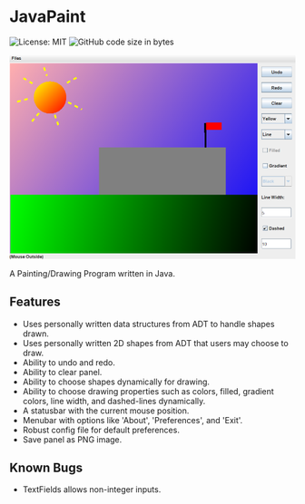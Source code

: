 # JavaPaint

![License: MIT](https://img.shields.io/github/license/codeprentice-org/fanotify.svg)
![GitHub code size in bytes](https://img.shields.io/github/languages/code-size/codeprentice-org/fanotify.svg)

![JavaPaint: Demo](demo/demo.png "JavaPaint: Demo")

A Painting/Drawing Program written in Java.

## Features 
- Uses personally written data structures from ADT to handle shapes drawn.
- Uses personally written 2D shapes from ADT that users may choose to draw.
- Ability to undo and redo.
- Ability to clear panel.
- Ability to choose shapes dynamically for drawing.
- Ability to choose drawing properties such as colors, filled, gradient colors, line width, and dashed-lines  dynamically.
- A statusbar with the current mouse position.
- Menubar with options like 'About', 'Preferences', and 'Exit'.
- Robust config file for default preferences.
- Save panel as PNG image.

## Known Bugs
- TextFields allows non-integer inputs.
